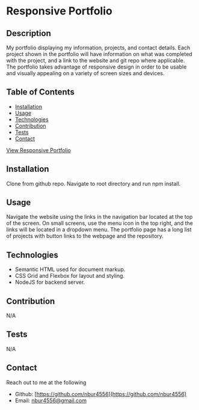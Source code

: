 # Responsive Portfolio

## Description

My portfolio displaying my information, projects, and contact details. Each project shown in the portfolio will have information on what was completed with the project, and a link to the website and git repo where applicable. The portfolio takes advantage of responsive design in order to be usable and visually appealing on a variety of screen sizes and devices.

<!-- ![SCREENSHOT](SCREENSHOT PATH) -->

## Table of Contents

* [Installation](#Installation)
* [Usage](#Usage)
* [Technologies](#Technologies)
* [Contribution](#Contribution)
* [Tests](#Tests)
* [Contact](#Contact)

[View Responsive Portfolio](https://nbur4556.github.io/responsive-portfolio/index.html)

## Installation

Clone from github repo. Navigate to root directory and run npm install.

## Usage

Navigate the website using the links in the navigation bar located at the top of the screen. On small screens, use the menu icon in the top right, and the links will be located in a dropdown menu. The portfolio page has a long list of projects with button links to the webpage and the repository.

## Technologies

* Semantic HTML used for document markup.
* CSS Grid and Flexbox for layout and styling.
* NodeJS for backend server.

## Contribution

N/A

## Tests

N/A

## Contact

Reach out to me at the following

* Github: [https://github.com/nbur4556](https://github.com/nbur4556)
* Email: nbur4556@gmail.com